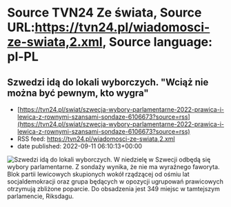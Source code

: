 # Source TVN24 Ze świata, Source URL:https://tvn24.pl/wiadomosci-ze-swiata,2.xml, Source language: pl-PL

## Szwedzi idą do lokali wyborczych. "Wciąż nie można być pewnym, kto wygra"
 - [https://tvn24.pl/swiat/szwecja-wybory-parlamentarne-2022-prawica-i-lewica-z-rownymi-szansami-sondaze-6106673?source=rss](https://tvn24.pl/swiat/szwecja-wybory-parlamentarne-2022-prawica-i-lewica-z-rownymi-szansami-sondaze-6106673?source=rss)
 - RSS feed: https://tvn24.pl/wiadomosci-ze-swiata,2.xml
 - date published: 2022-09-11 06:10:13+00:00

<img alt="Szwedzi idą do lokali wyborczych. " src="https://tvn24.pl/najnowsze/cdn-zdjecie-nymfj7-wybory-w-szwecji-6106678/alternates/LANDSCAPE_1280" />
    W niedzielę w Szwecji odbędą się wybory parlamentarne. Z sondaży wynika, że nie ma wyraźnego faworyta. Blok partii lewicowych skupionych wokół rządzącej od ośmiu lat socjaldemokracji oraz grupa będących w opozycji ugrupowań prawicowych otrzymują zbliżone poparcie. Do obsadzenia jest 349 miejsc w tamtejszym parlamencie, Riksdagu.
